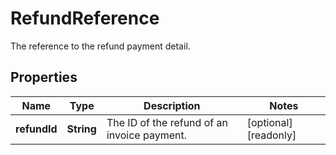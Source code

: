

# RefundReference

The reference to the refund payment detail.

## Properties

| Name | Type | Description | Notes |
|------------ | ------------- | ------------- | -------------|
|**refundId** | **String** | The ID of the refund of an invoice payment. |  [optional] [readonly] |



